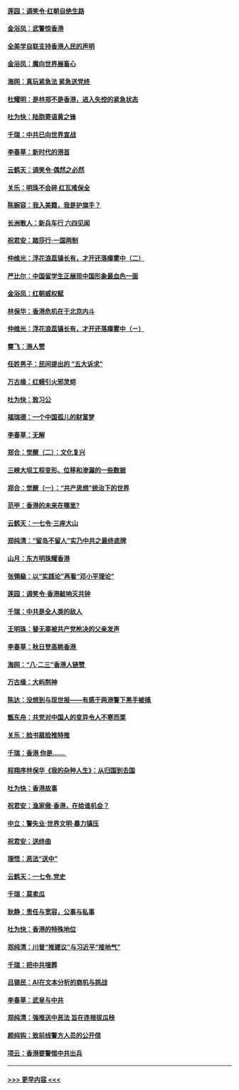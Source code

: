 #### [莲园：调笑令‧红朝自绝生路](../pages/nsc993/n11493011.md?t=09020622) 
#### [金浴凤：武警惊香港](../pages/nsc993/n11492994.md?t=09020622) 
#### [全美学自联支持香港人民的声明](../pages/nsc993/n11492630.md?t=09020622) 
#### [金浴凤：魔向世界展畜心](../pages/nsc993/n11492599.md?t=09020622) 
#### [海网：真玩紧急法 紧急送党终 ](../pages/nsc993/n11492535.md?t=09020622) 
#### [杜耀明：是林郑不是香港，进入失控的紧急状态](../pages/nsc993/n11491420.md?t=09020622) 
#### [吐为快：陆胞寄语黄之锋](../pages/nsc993/n11491117.md?t=09020622) 
#### [千瑞：中共已向世界宣战](../pages/nsc993/n11490123.md?t=09020622) 
#### [李春草：新时代的港首](../pages/nsc993/n11489864.md?t=09020622) 
#### [云鹤天：调笑令·偶然之必然](../pages/nsc993/n11489701.md?t=09020622) 
#### [关乐：明珠不会碎 红瓦难保全](../pages/nsc993/n11489647.md?t=09020622) 
#### [陈婉容：我入美籍，我是护旗手？](../pages/nsc993/n11487908.md?t=09020622) 
#### [长洲散人：新兵车行 六四见闻](../pages/nsc993/n11487729.md?t=09020622) 
#### [祝君安：踏莎行‧一国两制](../pages/nsc993/n11487699.md?t=09020622) 
#### [仲维光：浮花浪蕊镇长有，才开还落瘴雾中（二）](../pages/nsc993/n11483286.md?t=09020622) 
#### [严比尔：中国留学生正展现中国形象最血色一面](../pages/nsc993/n11485145.md?t=09020622) 
#### [金浴凤：红朝威权赋](../pages/nsc993/n11485191.md?t=09020622) 
#### [林保华：香港危机在于北京内斗](../pages/nsc993/n11484593.md?t=09020622) 
#### [仲维光：浮花浪蕊镇长有，才开还落瘴雾中（ㄧ）](../pages/nsc993/n11483259.md?t=09020622) 
#### [霄飞：港人赞](../pages/nsc993/n11482957.md?t=09020622) 
#### [任姓男子：民间提出的 “五大诉求”](../pages/nsc993/n11482897.md?t=09020622) 
#### [万古缘：红蛾引火邪灵烬](../pages/nsc993/n11482886.md?t=09020622) 
#### [吐为快：致习公](../pages/nsc993/n11482867.md?t=09020622) 
#### [福瑞德：一个中国孤儿的财富梦](../pages/nsc993/n11482817.md?t=09020622) 
#### [李春草：无解](../pages/nsc993/n11482791.md?t=09020622) 
#### [郑合：觉醒（二）：文化复兴](../pages/nsc993/n11478025.md?t=09020622) 
#### [三峡大坝工程变形、位移和渗漏的一些数据](../pages/nsc993/n11478232.md?t=09020622) 
#### [郑合：觉醒（一）：“共产思想”统治下的世界](../pages/nsc993/n11477663.md?t=09020622) 
#### [范甲：香港的未来在哪里?](../pages/nsc993/n11477249.md?t=09020622) 
#### [云鹤天：一七令·三座大山](../pages/nsc993/n11477192.md?t=09020622) 
#### [郑纯清：“留岛不留人”实乃中共之最终底牌](../pages/nsc993/n11476160.md?t=09020622) 
#### [山月：东方明珠耀香港](../pages/nsc993/n11476077.md?t=09020622) 
#### [张翎燊：以“实践论”再看“邓小平理论”](../pages/nsc993/n11475733.md?t=09020622) 
#### [莲园：调笑令‧香港敲响灭共钟](../pages/nsc993/n11475723.md?t=09020622) 
#### [千瑞：中共是全人类的敌人](../pages/nsc993/n11475329.md?t=09020622) 
#### [王明珠：替无辜被共产党枪决的父亲发声](../pages/nsc993/n11474570.md?t=09020622) 
#### [李春草：秋日登高眺香港 ](../pages/nsc993/n11474491.md?t=09020622) 
#### [海网：“八·二三”香港人链赞 ](../pages/nsc993/n11474538.md?t=09020622) 
#### [万古缘：大屿荆神](../pages/nsc993/n11474401.md?t=09020622) 
#### [陈达：没想到与现世报——有感于两港警下黑手被捕 ](../pages/nsc993/n11472557.md?t=09020622) 
#### [甑东舟：共党对中国人的变异令人不寒而栗](../pages/nsc993/n11472496.md?t=09020622) 
#### [关乐：脸书扇脸推特推](../pages/nsc993/n11472488.md?t=09020622) 
#### [千瑞：香港  你是…… ](../pages/nsc993/n11472459.md?t=09020622) 
#### [程翔序林保华《我的杂种人生》：从归国到去国](../pages/nsc993/n11472369.md?t=09020622) 
#### [吐为快：香港故事](../pages/nsc993/n11471931.md?t=09020622) 
#### [祝君安：渔家傲‧香港，在给谁机会？](../pages/nsc993/n11469718.md?t=09020622) 
#### [中立：警失业‧世界文明‧暴力镇压](../pages/nsc993/n11467566.md?t=09020622) 
#### [祝君安：送终曲](../pages/nsc993/n11467546.md?t=09020622) 
#### [理悟：恶法“送中”](../pages/nsc993/n11467290.md?t=09020622) 
#### [云鹤天：一七令.党史](../pages/nsc993/n11464122.md?t=09020622) 
#### [千瑞：莫卖瓜](../pages/nsc993/n11463014.md?t=09020622) 
#### [耿静：责任与宽容，公事与私事](../pages/nsc993/n11462810.md?t=09020622) 
#### [吐为快：香港的特殊地位](../pages/nsc993/n11462562.md?t=09020622) 
#### [郑纯清：川普“推建议”与习近平“接地气”](../pages/nsc993/n11461683.md?t=09020622) 
#### [千瑞：把中共埋葬](../pages/nsc993/n11461658.md?t=09020622) 
#### [吕锡民：AI在文本分析的商机与挑战](../pages/nsc993/n11460607.md?t=09020622) 
#### [李春草：武皇与中共](../pages/nsc993/n11460589.md?t=09020622) 
#### [郑纯清：强推送中恶法 旨在连根拔瓜秧](../pages/nsc993/n11460526.md?t=09020622) 
#### [颜纯钩：致前线警方人员的公开信](../pages/nsc993/n11459564.md?t=09020622) 
#### [项云：香港要警惕中共出兵](../pages/nsc993/n11459530.md?t=09020622) 

----
#### [ >>> 更早内容 <<< ](../indexes/nsc993-earlier.md)
